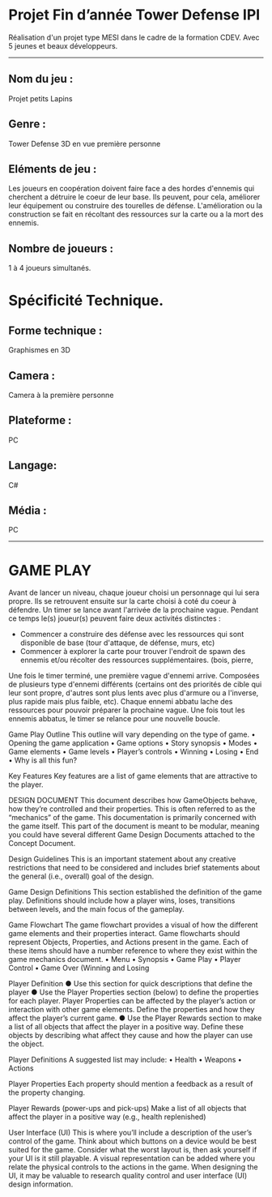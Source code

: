 # Projet Fin d’année Tower Defense IPI
Réalisation d'un projet type MESI dans le cadre de la formation CDEV. 
Avec 5 jeunes et beaux développeurs.

-----------------------

## Nom du jeu :  
 Projet petits Lapins
 
 
## Genre :
Tower Defense 3D en vue première personne



## Eléments de jeu :
Les joueurs en coopération doivent faire face a des hordes d'ennemis qui cherchent a détruire le coeur de leur base. Ils peuvent, pour cela, améliorer leur équipement ou construire des tourelles de défense.
L'amélioration ou la construction se fait en récoltant des ressources sur la carte ou a la mort des ennemis.



## Nombre de joueurs :
1 à 4 joueurs simultanés.


# Spécificité Technique.

## Forme technique :
Graphismes en 3D



## Camera :
Camera à la première personne



## Plateforme :
PC


## Langage:
C#
 
 
## Média :
PC

-----------------

# GAME PLAY
Avant de lancer un niveau, chaque joueur choisi un personnage qui lui sera propre. Ils se retrouvent ensuite sur la carte choisi à coté du coeur à défendre.
Un timer se lance avant l'arrivée de la prochaine vague. Pendant ce temps le(s) joueur(s) peuvent faire deux activités distinctes : 
 - Commencer a construire des défense avec les ressources qui sont disponible de base (tour d'attaque, de défense, murs, etc)
 - Commencer à explorer la carte pour trouver l'endroit de spawn des ennemis et/ou récolter des ressources supplémentaires. (bois, pierre, 

Une fois le timer terminé, une première vague d'ennemi arrive. Composées de plusieurs type d'ennemi différents (certains ont des priorités de cible qui leur sont propre, d'autres sont plus lents avec plus d'armure ou a l'inverse, plus rapide mais plus faible, etc). Chaque ennemi abbatu lache des ressources pour pouvoir préparer la prochaine vague.
Une fois tout les ennemis abbatus, le timer se relance pour une nouvelle boucle.












Game Play Outline
This outline will vary depending on the type of game.
•	Opening the game application
•	Game options
•	Story synopsis
•	Modes
•	Game elements
•	Game levels
•	Player’s controls
•	Winning
•	Losing
•	End
•	Why is all this fun?
 
Key Features
Key features are a list of game elements that are attractive to the player.
















DESIGN DOCUMENT
This document describes how GameObjects behave, how they’re controlled and their properties. This is often referred to as the “mechanics” of the game. This documentation is primarily concerned with
the game itself. This part of the document is meant to be modular, meaning you could have several different Game Design Documents attached to the Concept Document.


Design Guidelines
This is an important statement about any creative restrictions that need to be considered and includes brief statements about the general (i.e., overall) goal of the design.






Game Design Definitions
This section established the definition of the game play. Definitions should include how a player wins, loses, transitions between levels, and the main focus of the gameplay.
 
Game Flowchart
The game flowchart provides a visual of how the different game elements and their properties interact. Game flowcharts should represent Objects, Properties, and Actions present in the game. Each of these items should have a number reference to where they exist within the game mechanics document.
•	Menu
•	Synopsis
•	Game Play
•	Player Control
•	Game Over (Winning and Losing
 
Player Definition
●	Use this section for quick descriptions that define the player
●	Use the Player Properties section (below) to define the properties for each player. Player Properties can be affected by the player’s action or interaction with other game elements. Define the properties and how they affect the player’s current game.
●	Use the Player Rewards section to make a list of all objects that affect the player in a positive way. Define these objects by describing what affect they cause and how the player can use the object.

Player Definitions
A suggested list may include:
•	Health
•	Weapons
•	Actions











Player Properties
Each property should mention a feedback as a result of the property changing.









Player Rewards (power-ups and pick-ups)
Make a list of all objects that affect the player in a positive way (e.g., health replenished)
 

User Interface (UI)
This is where you’ll include a description of the user’s control of the game. Think about which buttons on a device would be best suited for the game. Consider what the worst layout is, then ask yourself if your UI is it still playable. A visual representation can be added where you relate the physical controls to the actions in the game. When designing the UI, it may be valuable to research quality control and user interface (UI) design information.
